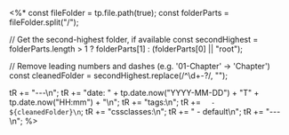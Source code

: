 <%*
const fileFolder = tp.file.path(true);
const folderParts = fileFolder.split("/");

// Get the second-highest folder, if available
const secondHighest = folderParts.length > 1 ? folderParts[1] : (folderParts[0] || "root");

// Remove leading numbers and dashes (e.g. '01-Chapter' -> 'Chapter')
const cleanedFolder = secondHighest.replace(/^\d+-?/, "");

tR += "---\n";
tR += "date: " + tp.date.now("YYYY-MM-DD") + "T" + tp.date.now("HH:mm") + "\n";
tR += "tags:\n";
tR += `  - ${cleanedFolder}\n`;
tR += "cssclasses:\n";
tR += "  - default\n";
tR += "---\n";
%>
